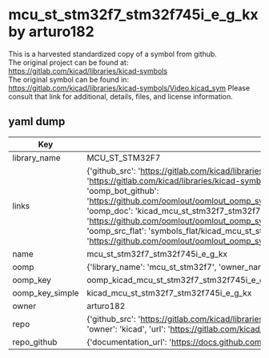 # mcu_st_stm32f7_stm32f745i_e_g_kx by arturo182  
This is a harvested standardized copy of a symbol from github.  
The original project can be found at:  
https://gitlab.com/kicad/libraries/kicad-symbols  
The original symbol can be found in:
https://gitlab.com/kicad/libraries/kicad-symbols/Video.kicad_sym
Please consult that link for additional, details, files, and license information.  
## yaml dump  
| Key | Value |  
| --- | --- |  
| library_name | MCU_ST_STM32F7 |  
| links | {'github_src': 'https://gitlab.com/kicad/libraries/kicad-symbols/Video.kicad_sym', 'github_src_repo': 'https://gitlab.com/kicad/libraries/kicad-symbols', 'oomp_bot': 'kicad_mcu_st_stm32f7_stm32f745i_e_g_kx/working', 'oomp_bot_github': 'https://github.com/oomlout/oomlout_oomp_symbol_bot/tree/main/kicad_mcu_st_stm32f7_stm32f745i_e_g_kx/working', 'oomp_doc': 'kicad_mcu_st_stm32f7_stm32f745i_e_g_kx/working', 'oomp_doc_github': 'https://github.com/oomlout/oomlout_oomp_symbol_doc/tree/main/kicad_mcu_st_stm32f7_stm32f745i_e_g_kx/working', 'oomp_src_flat': 'symbols_flat/kicad_mcu_st_stm32f7_stm32f745i_e_g_kx/working', 'oomp_src_flat_github': 'https://github.com/oomlout/oomlout_oomp_symbol_src/tree/main/kicad_mcu_st_stm32f7_stm32f745i_e_g_kx/working'} |  
| name | mcu_st_stm32f7_stm32f745i_e_g_kx |  
| oomp | {'library_name': 'mcu_st_stm32f7', 'owner_name': 'kicad', 'symbol_name': 'mcu_st_stm32f7_stm32f745i_e_g_kx'} |  
| oomp_key | oomp_kicad_mcu_st_stm32f7_stm32f745i_e_g_kx |  
| oomp_key_simple | kicad_mcu_st_stm32f7_stm32f745i_e_g_kx |  
| owner | arturo182 |  
| repo | {'github_src': 'https://gitlab.com/kicad/libraries/kicad-symbols/Video.kicad_sym', 'name': 'libraries/kicad-symbols', 'owner': 'kicad', 'url': 'https://gitlab.com/kicad/libraries/kicad-symbols'} |  
| repo_github | {'documentation_url': 'https://docs.github.com/rest/repos/repos#get-a-repository', 'message': 'Not Found'} |  

